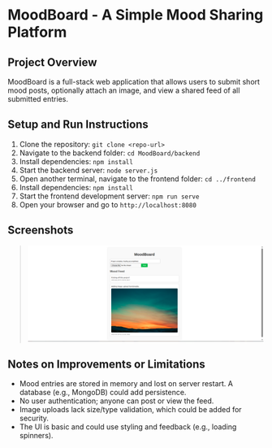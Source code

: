 # MoodBoard - A Simple Mood Sharing Platform

## Project Overview
MoodBoard is a full-stack web application that allows users to submit short mood posts, optionally attach an image, and view a shared feed of all submitted entries.

## Setup and Run Instructions
1. Clone the repository: `git clone <repo-url>`
2. Navigate to the backend folder: `cd MoodBoard/backend`
3. Install dependencies: `npm install`
4. Start the backend server: `node server.js`
5. Open another terminal, navigate to the frontend folder: `cd ../frontend`
6. Install dependencies: `npm install`
7. Start the frontend development server: `npm run serve`
8. Open your browser and go to `http://localhost:8080`

## Screenshots
> ![MoodBoard Application Screenshot](assets/Screenshot.png)

## Notes on Improvements or Limitations
- Mood entries are stored in memory and lost on server restart. A database (e.g., MongoDB) could add persistence.
- No user authentication; anyone can post or view the feed.
- Image uploads lack size/type validation, which could be added for security.
- The UI is basic and could use styling and feedback (e.g., loading spinners).



